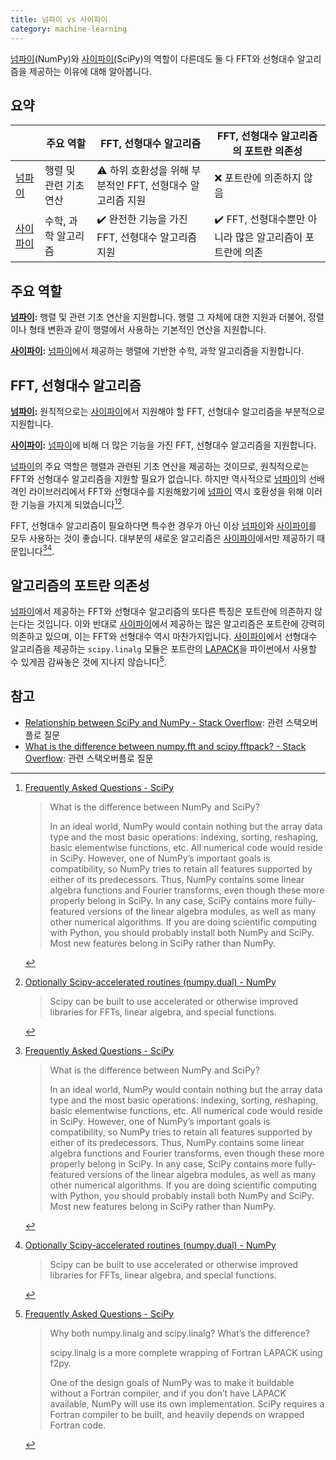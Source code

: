 ```yaml
---
title: 넘파이 vs 사이파이
category: machine-learning
---
```


[넘파이]\(NumPy)와 [사이파이]\(SciPy)의 역할이 다른데도 둘 다 FFT와 선형대수 알고리즘을 제공하는 이유에 대해 알아봅니다.

[넘파이]: https://numpy.org/

[사이파이]: https://scipy.org/

## 요약

|| 주요 역할 | FFT, 선형대수 알고리즘 | FFT, 선형대수 알고리즘의 포트란 의존성 |
|---|---|---|---|
| [넘파이] | 행렬 및 관련 기초 연산 | ⚠️ 하위 호환성을 위해 부분적인 FFT, 선형대수 알고리즘 지원 | ❌ 포트란에 의존하지 않음 |
| [사이파이] | 수학, 과학 알고리즘 | ✔️ 완전한 기능을 가진 FFT, 선형대수 알고리즘 지원 | ✔️ FFT, 선형대수뿐만 아니라 많은 알고리즘이 포트란에 의존 |

## 주요 역할

**[넘파이]:** 행렬 및 관련 기초 연산을 지원합니다. 행렬 그 자체에 대한 지원과 더불어, 정렬이나 형태 변환과 같이 행렬에서 사용하는 기본적인 연산을 지원합니다.

**[사이파이]:** [넘파이]에서 제공하는 행렬에 기반한 수학, 과학 알고리즘을 지원합니다.

## FFT, 선형대수 알고리즘

**[넘파이]:** 원칙적으로는 [사이파이]에서 지원해야 할 FFT, 선형대수 알고리즘을 부분적으로 지원합니다.

**[사이파이]:** [넘파이]에 비해 더 많은 기능을 가진 FFT, 선형대수 알고리즘을 지원합니다.

[넘파이]의 주요 역할은 행렬과 관련된 기초 연산을 제공하는 것이므로, 원칙적으로는 FFT와 선형대수 알고리즘을 지원할 필요가 없습니다. 하지만 역사적으로 [넘파이]의 선배격인 라이브러리에서 FFT와 선형대수를 지원해왔기에 [넘파이] 역시 호환성을 위해 이러한 기능을 가지게 되었습니다[^faq-scipy][^numpy-dual-numpy].

FFT, 선형대수 알고리즘이 필요하다면 특수한 경우가 아닌 이상 [넘파이]와 [사이파이]를 모두 사용하는 것이 좋습니다. 대부분의 새로운 알고리즘은 [사이파이]에서만 제공하기 때문입니다[^faq-scipy][^numpy-dual-numpy].

[^faq-scipy]: [Frequently Asked Questions - SciPy](https://www.scipy.org/scipylib/faq.html#what-is-the-difference-between-numpy-and-scipy)

    > What is the difference between NumPy and SciPy?
    >
    > In an ideal world, NumPy would contain nothing but the array data type and the most basic operations: indexing, sorting, reshaping, basic elementwise functions, etc. All numerical code would reside in SciPy. However, one of NumPy’s important goals is compatibility, so NumPy tries to retain all features supported by either of its predecessors. Thus, NumPy contains some linear algebra functions and Fourier transforms, even though these more properly belong in SciPy. In any case, SciPy contains more fully-featured versions of the linear algebra modules, as well as many other numerical algorithms. If you are doing scientific computing with Python, you should probably install both NumPy and SciPy. Most new features belong in SciPy rather than NumPy.

[^numpy-dual-numpy]: [Optionally Scipy-accelerated routines (numpy.dual) - NumPy](https://numpy.org/doc/stable/reference/routines.dual.html)

    > Scipy can be built to use accelerated or otherwise improved libraries for FFTs, linear algebra, and special functions.

## 알고리즘의 포트란 의존성

[넘파이]에서 제공하는 FFT와 선형대수 알고리즘의 또다른 특징은 포트란에 의존하지 않는다는 것입니다. 이와 반대로 [사이파이]에서 제공하는 많은 알고리즘은 포트란에 강력히 의존하고 있으며, 이는 FFT와 선형대수 역시 마찬가지입니다. [사이파이]에서 선형대수 알고리즘을 제공하는 `scipy.linalg` 모듈은 포트란의 [LAPACK](http://www.netlib.org/lapack/)을 파이썬에서 사용할 수 있게끔 감싸놓은 것에 지나지 않습니다[^wrapping-of-fortran-lapack-scipy].

[^wrapping-of-fortran-lapack-scipy]: [Frequently Asked Questions - SciPy](https://www.scipy.org/scipylib/faq.html#why-both-numpy-linalg-and-scipy-linalg-what-s-the-difference)

    > Why both numpy.linalg and scipy.linalg? What’s the difference?
    >
    > scipy.linalg is a more complete wrapping of Fortran LAPACK using f2py.
    >
    > One of the design goals of NumPy was to make it buildable without a Fortran compiler, and if you don’t have LAPACK available, NumPy will use its own implementation. SciPy requires a Fortran compiler to be built, and heavily depends on wrapped Fortran code.

## 참고

- [Relationship between SciPy and NumPy - Stack Overflow](https://stackoverflow.com/questions/6200910/relationship-between-scipy-and-numpy): 관련 스택오버플로 질문
- [What is the difference between numpy.fft and scipy.fftpack? - Stack Overflow](https://stackoverflow.com/questions/6363154/what-is-the-difference-between-numpy-fft-and-scipy-fftpack): 관련 스택오버플로 질문
